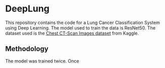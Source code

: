 # DeepLung

This repository contains the code for a Lung Cancer Classification System using Deep Learning. The model used to train the data is ResNet50. The dataset used is the [Chest CT-Scan Images dataset](https://www.kaggle.com/datasets/mohamedhanyyy/chest-ctscan-images) from Kaggle.

## Methodology

The model was trained twice. Once